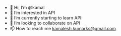 - 👋 Hi, I’m @kamal
- 👀 I’m interested in API
- 🌱 I’m currently starting to learn API
- 💞️ I’m looking to collaborate on API
- 📫 How to reach me kamalesh.kumarks@gmail.com

<!---
kamaleshkumarks/kamaleshkumarks is a ✨ special ✨ repository because its `README.md` (this file) appears on your GitHub profile.
You can click the Preview link to take a look at your changes.
--->
